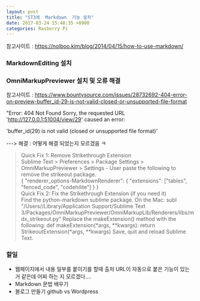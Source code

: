 ```yaml
---
layout: post
title: "ST3에  Markdown  기능 설치"
date: 2017-03-24 15:48:35 +0900
categories: Rasberry Pi
---
```


참고사이트 :  https://nolboo.kim/blog/2014/04/15/how-to-use-markdown/ 

### MarkdownEditing 설치

### OmniMarkupPreviewer 설치 및 오류 해결
참고사이트 :  https://www.bountysource.com/issues/28732692-404-error-on-preview-buffer_id-29-is-not-valid-closed-or-unsupported-file-format

"Error: 404 Not Found
Sorry, the requested URL 'http://127.0.0.1:51004/view/29' caused an error:

'buffer_id(29) is not valid (closed or unsupported file format)'

---> 해결  : 어떻게 해결 되었는지 모르겠음 ㅋ
>Quick Fix 1: Remove Strikethrough Extension  
>Sublime Text > Preferences > Package Settings > OmniMarkupPreviewer > Settings - User
paste the following to remove the strikeout package.   
>    {
>     "renderer_options-MarkdownRenderer": {
>            "extensions": ["tables", "fenced_code", "codehilite"]
>      }
>  }  
>Quick Fix 2: Fix the Strikethrough Extension (if you need it)  
>Find the python-markdown sublime package.
>On the Mac: subl "/Users/<username>/Library/Application Support/Sublime Text 3/Packages/OmniMarkupPreviewer/OmniMarkupLib/Renderers/libs/mdx_strikeout.py"
>Replace the makeExtension() method with the following:
>def makeExtension(*args, **kwargs):
    return StrikeoutExtension(*args, **kwargs)
>Save, quit and reload Sublime Text.

###  할일
* 웹페이지에서 내용 일부를 붙이기를 할때 출처 URL이 자동으로 붙은 기능이 있는 거 같은데 어찌 하는 지 모르겠다....
* Markdown 문법 배우기 
* 블로그 만들기 github vs Wordpress
